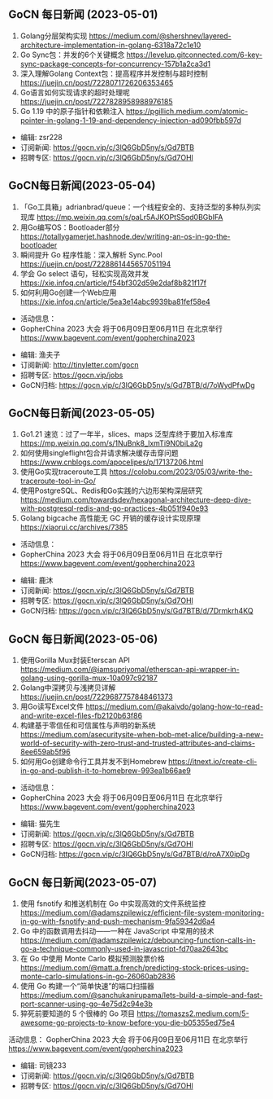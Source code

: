 
## GoCN 每日新闻 (2023-05-01)

1. Golang分层架构实现 https://medium.com/@shershnev/layered-architecture-implementation-in-golang-6318a72c1e10
2. Go Sync包：并发的6个关键概念 https://levelup.gitconnected.com/6-key-sync-package-concepts-for-concurrency-157b1a2ca3d1
3. 深入理解Golang Context包：提高程序并发控制与超时控制 https://juejin.cn/post/7228071726206353465
4. Go语言如何实现请求的超时处理呢 https://juejin.cn/post/7227828958988976185
5. Go 1.19 中的原子指针和依赖注入 https://pgillich.medium.com/atomic-pointer-in-golang-1-19-and-dependency-injection-ad090fbb597d

* 编辑: zsr228
* 订阅新闻: https://gocn.vip/c/3lQ6GbD5ny/s/Gd7BTB
* 招聘专区: https://gocn.vip/c/3lQ6GbD5ny/s/Gd7OHl

## GoCN每日新闻(2023-05-04)

1. 「Go工具箱」adrianbrad/queue：一个线程安全的、支持泛型的多种队列实现库 https://mp.weixin.qq.com/s/paLr5AJKOPtS5qd0BGbIFA
2. 用Go编写OS：Bootloader部分 https://totallygamerjet.hashnode.dev/writing-an-os-in-go-the-bootloader
3. 瞬间提升 Go 程序性能：深入解析 Sync.Pool https://juejin.cn/post/7228861445657051194
4. 学会 Go select 语句，轻松实现高效并发  https://xie.infoq.cn/article/f54bf302d59e2daf8b821f17f
5. 如何利用Go创建一个Web应用 https://xie.infoq.cn/article/5ea3e14abc9939ba81fef58e4

- 活动信息：
- GopherChina 2023 大会 将于06月09日至06月11日 在北京举行 https://www.bagevent.com/event/gopherchina2023

* 编辑: 渔夫子
* 订阅新闻: http://tinyletter.com/gocn
* 招聘专区: https://gocn.vip/jobs
* GoCN归档: https://gocn.vip/c/3lQ6GbD5ny/s/Gd7BTB/d/7oWydPfwDg

## GoCN每日新闻(2023-05-05)

1. Go1.21 速览：过了一年半，slices、maps 泛型库终于要加入标准库 https://mp.weixin.qq.com/s/1NuBnk8_lxmTi9N0biLa2g
2. 如何使用singleflight包合并请求解决缓存击穿问题  https://www.cnblogs.com/apocelipes/p/17137206.html
3. 使用Go实现traceroute工具 https://colobu.com/2023/05/03/write-the-traceroute-tool-in-Go/
4. 使用PostgreSQL、Redis和Go实践的六边形架构深层研究 https://medium.com/towardsdev/hexagonal-architecture-deep-dive-with-postgresql-redis-and-go-practices-4b051f940e93
5. Golang bigcache 高性能无 GC 开销的缓存设计实现原理 https://xiaorui.cc/archives/7385

- 活动信息：
- GopherChina 2023 大会 将于06月09日至06月11日 在北京举行 https://www.bagevent.com/event/gopherchina2023

* 编辑: 鹿沐
* 订阅新闻: https://gocn.vip/c/3lQ6GbD5ny/s/Gd7BTB
* 招聘专区: https://gocn.vip/c/3lQ6GbD5ny/s/Gd7OHl
* GoCN归档: https://gocn.vip/c/3lQ6GbD5ny/s/Gd7BTB/d/7Drmkrh4KQ

## GoCN 每日新闻(2023-05-06)

1. 使用Gorilla Mux封装Eterscan API https://medium.com/@iamsupriyomal/etherscan-api-wrapper-in-golang-using-gorilla-mux-10a097c92187
2. Golang中深拷贝与浅拷贝详解 https://juejin.cn/post/7229687757848461373
3. 用Go读写Excel文件 https://medium.com/@akaivdo/golang-how-to-read-and-write-excel-files-fb2120b63f86
4. 构建基于零信任和可信属性与声明的新系统 https://medium.com/asecuritysite-when-bob-met-alice/building-a-new-world-of-security-with-zero-trust-and-trusted-attributes-and-claims-8ee659ab5f96
5. 如何用Go创建命令行工具并发不到Homebrew https://itnext.io/create-cli-in-go-and-publish-it-to-homebrew-993ea1b66ae9

- 活动信息：
- GopherChina 2023 大会 将于06月09日至06月11日 在北京举行 https://www.bagevent.com/event/gopherchina2023

* 编辑: 猫先生
* 订阅新闻: https://gocn.vip/c/3lQ6GbD5ny/s/Gd7BTB
* 招聘专区: https://gocn.vip/c/3lQ6GbD5ny/s/Gd7OHl
* GoCN归档: https://gocn.vip/c/3lQ6GbD5ny/s/Gd7BTB/d/roA7X0ipDg


## GoCN 每日新闻(2023-05-07)

1. 使用 fsnotify 和推送机制在 Go 中实现高效的文件系统监控 https://medium.com/@adamszpilewicz/efficient-file-system-monitoring-in-go-with-fsnotify-and-push-mechanism-9fa59342d6a4
2.  Go 中的函数调用去抖动——一种在 JavaScript 中常用的技术 https://medium.com/@adamszpilewicz/debouncing-function-calls-in-go-a-technique-commonly-used-in-javascript-fd70aa2643bc
3. 在 Go 中使用 Monte Carlo 模拟预测股票价格 https://medium.com/@matt.a.french/predicting-stock-prices-using-monte-carlo-simulations-in-go-26060ab2836
4. 使用 Go 构建一个“简单快速”的端口扫描器 https://medium.com/@sanchukanirupama/lets-build-a-simple-and-fast-port-scanner-using-go-4e75d2c94e3b
5. 猝死前要知道的 5 个很棒的 Go 项目 https://tomaszs2.medium.com/5-awesome-go-projects-to-know-before-you-die-b05355ed75e4

活动信息：
GopherChina 2023 大会 将于06月09日至06月11日 在北京举行 https://www.bagevent.com/event/gopherchina2023

* 编辑: 司镜233
* 订阅新闻: https://gocn.vip/c/3lQ6GbD5ny/s/Gd7BTB
* 招聘专区: https://gocn.vip/c/3lQ6GbD5ny/s/Gd7OHl